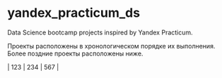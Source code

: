 # yandex_practicum_ds
Data Science bootcamp projects inspired by Yandex Practicum. 

Проекты расположены в хронологическом порядке их выполнения. Более поздние проекты расположены ниже.

| 123 | 234 | 567 |